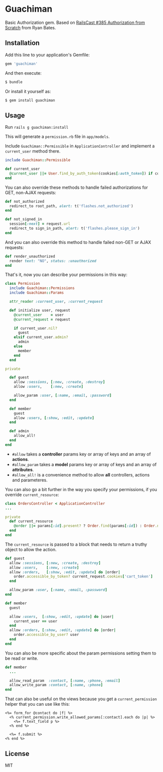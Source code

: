 Guachiman
=========

Basic Authorization gem. Based on [RailsCast #385 Authorization from Scratch](http://railscasts.com/episodes/385-authorization-from-scratch-part-1)
from Ryan Bates.

Installation
------------

Add this line to your application's Gemfile:

```ruby
gem 'guachiman'
```

And then execute:

```bash
$ bundle
```

Or install it yourself as:

```bash
$ gem install guachiman
```

Usage
-----

Run `rails g guachiman:install`

This will generate a `permission.rb` file in `app/models`.

Include `Guachiman::Permissible` in `ApplicationController` and implement a `current_user` method there.

```ruby
include Guachiman::Permissible

def current_user
  @current_user ||= User.find_by_auth_token(cookies[:auth_token]) if cookies[:auth_token]
end
```

You can also override these methods to handle failed authorizations for GET, non-AJAX requests:

```ruby
def not_authorized
  redirect_to root_path, alert: t('flashes.not_authorized')
end

def not_signed_in
  session[:next] = request.url
  redirect_to sign_in_path, alert: t('flashes.please_sign_in')
end
```

And you can also override this method to handle failed non-GET or AJAX requests:

```ruby
def render_unauthorized
  render text: "NO", status: :unauthorized
end
```

That's it, now you can describe your permissions in this way:

```ruby
class Permission
  include Guachiman::Permissions
  include Guachiman::Params

  attr_reader :current_user, :current_request

  def initialize user, request
    @current_user    = user
    @current_request = request

    if current_user.nil?
      guest
    elsif current_user.admin?
      admin
    else
      member
    end
  end

private

  def guest
    allow :sessions, [:new, :create, :destroy]
    allow :users,    [:new, :create]

    allow_param :user, [:name, :email, :password]
  end

  def member
    guest
    allow :users, [:show, :edit, :update]
  end

  def admin
    allow_all!
  end
end
```

* `#allow` takes a **controller** params key or array of keys and an array of **actions**.
* `#allow_param` takes a **model** params key or array of keys and an array of **attributes**.
* `#allow_all!` is a convenience method to allow **all** controllers, actions and parameteres.

You can also go a bit further in the way you specify your permissions, if you override `current_resource`:

```ruby
class OrdersController < ApplicationController
...

private
  def current_resource
    @order ||= params[:id].present? ? Order.find(params[:id]) : Order.new
  end
end
```

The `current_resource` is passed to a block that needs to return a truthy object to allow the action.

```ruby
def guest
  allow :sessions, [:new, :create, :destroy]
  allow :users,    [:new, :create]
  allow :orders,   [:show, :edit, :update] do |order|
    order.accessible_by_token? current_request.cookies['cart_token']
  end

  allow_param :user, [:name, :email, :password]
end

def member
  guest

  allow :users,  [:show, :edit, :update] do |user|
    current_user == user
  end
  allow :orders, [:show, :edit, :update] do |order|
    order.accessible_by_user? user
  end
end
```

You can also be more specific about the param permissions setting them to be read or write.

```ruby
def member
  ...

  allow_read_param  :contact, [:name, :phone, :email]
  allow_write_param :contact, [:name, :phone]
end
```

That can also be useful on the views because you get a `current_permission` helper that you can use like this:

```erb
<%= form_for @contact do |f| %>
  <% current_permission.write_allowed_params[:contact].each do |p| %>
    <%= f.text_field p %>
  <% end %>

  <%= f.submit %>
<% end %>
```

License
-------

MIT
